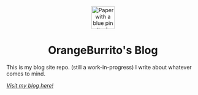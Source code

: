 <p align="center">
  <a href="orangeburrito.com/blog">
    <img alt="Paper with a blue pin attached to it" src="https://64.media.tumblr.com/361830e653b4ddcbf7b0a28c649a0a41/tumblr_pwtpbtqnKN1tsxrbyo1_400.png" width="60"/>
  </a>
</p>
<h1 align="center">
  OrangeBurrito's Blog
</h1>

This is my blog site repo. (still a work-in-progress)
I write about whatever comes to mind.

[_Visit my blog here!_](https://orangeburrito.com/blog)